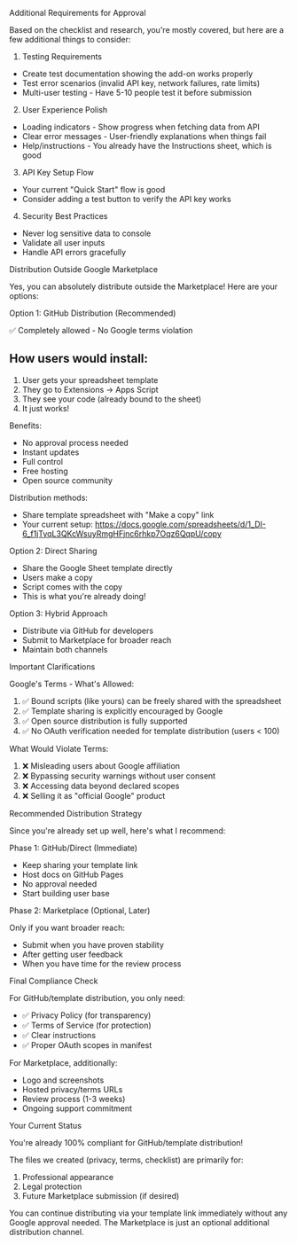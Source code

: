 Additional Requirements for Approval

  Based on the checklist and research, you're mostly covered, but here are a few additional things to consider:

  1. Testing Requirements

  - Create test documentation showing the add-on works properly
  - Test error scenarios (invalid API key, network failures, rate limits)
  - Multi-user testing - Have 5-10 people test it before submission

  2. User Experience Polish

  - Loading indicators - Show progress when fetching data from API
  - Clear error messages - User-friendly explanations when things fail
  - Help/instructions - You already have the Instructions sheet, which is good

  3. API Key Setup Flow

  - Your current "Quick Start" flow is good
  - Consider adding a test button to verify the API key works

  4. Security Best Practices

  - Never log sensitive data to console
  - Validate all user inputs
  - Handle API errors gracefully

  Distribution Outside Google Marketplace

  Yes, you can absolutely distribute outside the Marketplace! Here are your options:

  Option 1: GitHub Distribution (Recommended)

  ✅ Completely allowed - No Google terms violation
  ## How users would install:
  1. User gets your spreadsheet template
  2. They go to Extensions → Apps Script
  3. They see your code (already bound to the sheet)
  4. It just works!

  Benefits:
  - No approval process needed
  - Instant updates
  - Full control
  - Free hosting
  - Open source community

  Distribution methods:
  - Share template spreadsheet with "Make a copy" link
  - Your current setup: https://docs.google.com/spreadsheets/d/1_DI-6_f1jTyqL3QKcWsuyRmgHFjnc6rhkp7Oqz6QqpU/copy

  Option 2: Direct Sharing

  - Share the Google Sheet template directly
  - Users make a copy
  - Script comes with the copy
  - This is what you're already doing!

  Option 3: Hybrid Approach

  - Distribute via GitHub for developers
  - Submit to Marketplace for broader reach
  - Maintain both channels

  Important Clarifications

  Google's Terms - What's Allowed:

  1. ✅ Bound scripts (like yours) can be freely shared with the spreadsheet
  2. ✅ Template sharing is explicitly encouraged by Google
  3. ✅ Open source distribution is fully supported
  4. ✅ No OAuth verification needed for template distribution (users < 100)

  What Would Violate Terms:

  1. ❌ Misleading users about Google affiliation
  2. ❌ Bypassing security warnings without user consent
  3. ❌ Accessing data beyond declared scopes
  4. ❌ Selling it as "official Google" product

  Recommended Distribution Strategy

  Since you're already set up well, here's what I recommend:

  Phase 1: GitHub/Direct (Immediate)

  - Keep sharing your template link
  - Host docs on GitHub Pages
  - No approval needed
  - Start building user base

  Phase 2: Marketplace (Optional, Later)

  Only if you want broader reach:
  - Submit when you have proven stability
  - After getting user feedback
  - When you have time for the review process

  Final Compliance Check

  For GitHub/template distribution, you only need:
  - ✅ Privacy Policy (for transparency)
  - ✅ Terms of Service (for protection)
  - ✅ Clear instructions
  - ✅ Proper OAuth scopes in manifest

  For Marketplace, additionally:
  - Logo and screenshots
  - Hosted privacy/terms URLs
  - Review process (1-3 weeks)
  - Ongoing support commitment

  Your Current Status

  You're already 100% compliant for GitHub/template distribution!

  The files we created (privacy, terms, checklist) are primarily for:
  1. Professional appearance
  2. Legal protection
  3. Future Marketplace submission (if desired)

  You can continue distributing via your template link immediately without any Google approval needed. The Marketplace is just an optional additional
  distribution channel.